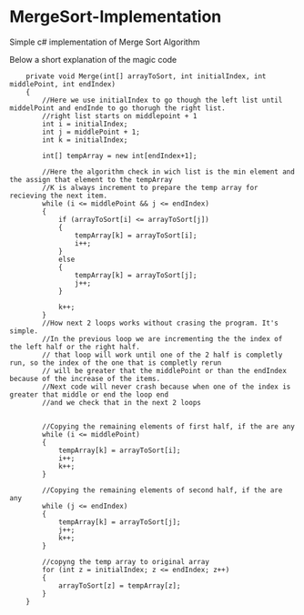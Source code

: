 # MergeSort-Implementation
Simple c# implementation of Merge Sort Algorithm



Below a short explanation of the magic code



        private void Merge(int[] arrayToSort, int initialIndex, int middlePoint, int endIndex) 
        {
            //Here we use initialIndex to go though the left list until middelPoint and endInde to go thorugh the right list.
            //right list starts on middlepoint + 1
            int i = initialIndex;
            int j = middlePoint + 1;
            int k = initialIndex;

            int[] tempArray = new int[endIndex+1];

            //Here the algorithm check in wich list is the min element and the assign that element to the tempArray
            //K is always increment to prepare the temp array for recieving the next item.
            while (i <= middlePoint && j <= endIndex) 
            {
                if (arrayToSort[i] <= arrayToSort[j])
                {
                    tempArray[k] = arrayToSort[i];
                    i++;
                }
                else 
                {
                    tempArray[k] = arrayToSort[j];
                    j++;
                }

                k++;
            }
            //How next 2 loops works without crasing the program. It's simple.
            //In the previous loop we are incrementing the the index of the left half or the right half.
            // that loop will work until one of the 2 half is completly run, so the index of the one that is completly rerun
            // will be greater that the middlePoint or than the endIndex because of the increase of the items.
            //Next code will never crash because when one of the index is greater that middle or end the loop end
            //and we check that in the next 2 loops


            //Copying the remaining elements of first half, if the are any
            while (i <= middlePoint) 
            {
                tempArray[k] = arrayToSort[i];
                i++;
                k++;
            }

            //Copying the remaining elements of second half, if the are any
            while (j <= endIndex) 
            {
                tempArray[k] = arrayToSort[j];
                j++;
                k++;
            }

            //copyng the temp array to original array
            for (int z = initialIndex; z <= endIndex; z++)
            {
                arrayToSort[z] = tempArray[z];
            }
        }
